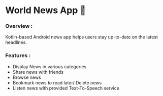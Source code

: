 # World News App 📰

### Overview :
Kotlin-based Android news app helps users stay up-to-date on the latest headlines.

### Features :
* Display News in various categories 
* Share news with friends
* Browse news
* Bookmark news to read later/ Delete news
* Listen news with provided Text-To-Speech service
